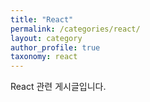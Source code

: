 ```yaml
---
title: "React"
permalink: /categories/react/
layout: category
author_profile: true
taxonomy: react
---
```


React 관련 게시글입니다.